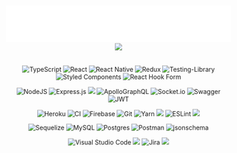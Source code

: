 <div align="center">
    <img src="glitchy-header.svg"  /> <br />
    <img src="https://github-readme-streak-stats.herokuapp.com/?user=kuubson&theme=dark&hide_border=true" />
</div>

<br />

<div align="center">

![TypeScript](https://img.shields.io/badge/typescript-%23007ACC.svg?style=flat&logo=typescript&logoColor=white) ![React](https://img.shields.io/badge/react-%2320232a.svg?style=flat&logo=react&logoColor=%2361DAFB) ![React Native](https://img.shields.io/badge/react_native-%2320232a.svg?style=flat&logo=react&logoColor=%2361DAFB) ![Redux](https://img.shields.io/badge/redux-%23593d88.svg?style=flat&logo=redux&logoColor=white) ![Testing-Library](https://img.shields.io/badge/-TestingLibrary-%23E33332?style=flat&logo=testing-library&logoColor=white) ![Styled Components](https://img.shields.io/badge/styled--components-DB7093?style=flat&logo=styled-components&logoColor=white) ![React Hook Form](https://img.shields.io/badge/React%20Hook%20Form-%23EC5990.svg?style=flat&logo=reacthookform&logoColor=white)

![NodeJS](https://img.shields.io/badge/node.js-6DA55F?style=flat&logo=node.js&logoColor=white) ![Express.js](https://img.shields.io/badge/express.js-%23404d59.svg?style=flat&logo=express&logoColor=%2361DAFB) ![](https://img.shields.io/badge/GraphQl-E10098?style=flat&logo=graphql&logoColor=white) ![ApolloGraphQL](https://img.shields.io/badge/-Apollo_GraphQL-311C87?style=flat&logo=apollo-graphql) ![Socket.io](https://img.shields.io/badge/Socket.io-black?style=flat&logo=socket.io&badgeColor=010101) ![Swagger](https://img.shields.io/badge/-Swagger-%23Clojure?style=flat&logo=swagger&logoColor=white) ![JWT](https://img.shields.io/badge/JWT-black?style=flat&logo=JSON%20web%20tokens)

![Heroku](https://img.shields.io/badge/heroku-%23430098.svg?style=flat&logo=heroku&logoColor=white) ![
CI](https://img.shields.io/badge/circle%20ci-%23161616.svg?style=flat&logo=circleci&logoColor=white) ![Firebase](https://img.shields.io/badge/firebase-%23039BE5.svg?style=flat&logo=firebase) ![Git](https://img.shields.io/badge/git-%23F05033.svg?style=flat&logo=git&logoColor=white) ![Yarn](https://img.shields.io/badge/yarn-%232C8EBB.svg?style=flat&logo=yarn&logoColor=white) ![](https://img.shields.io/badge/prettier-1A2C34?style=flat&logo=prettier&logoColor=F7BA3E) ![ESLint](https://img.shields.io/badge/ESLint-4B3263?style=flat&logo=eslint&logoColor=white) ![](https://img.shields.io/badge/stylelint-000?style=flat&logo=stylelint&logoColor=white)
        
![Sequelize](https://img.shields.io/badge/Sequelize-52B0E7?style=flat&logo=Sequelize&logoColor=white) ![MySQL](https://img.shields.io/badge/mysql-f29111.svg?style=flat&logo=mysql&logoColor=white) ![Postgres](https://img.shields.io/badge/postgres-%23316192.svg?style=flat&logo=postgresql&logoColor=white) ![Postman](https://img.shields.io/badge/Postman-FF6C37?style=flat&logo=postman&logoColor=white) ![jsonschema](https://img.shields.io/badge/jsonschema-333?style=flat&logo=json&logoColor=white)
    
![Visual Studio Code](https://img.shields.io/badge/VSCode-0078D4?style=flat&logo=visual%20studio%20code&logoColor=white) ![](https://img.shields.io/badge/Trello-0052CC?style=flat&logo=trello&logoColor=white) ![Jira](https://img.shields.io/badge/jira-%230A0FFF.svg?style=flat&logo=jira&logoColor=white) ![](https://img.shields.io/badge/Slack-4A154B?style=flat&logo=slack&logoColor=white)

</div>
